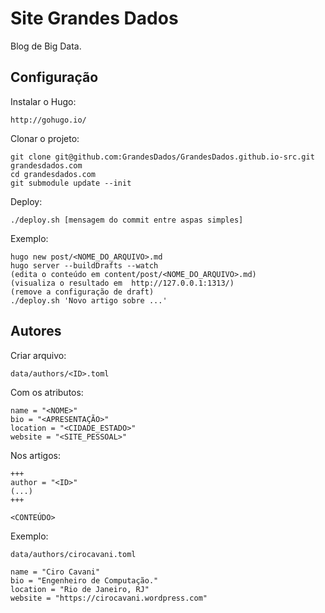 Site Grandes Dados
==================

Blog de Big Data.

Configuração
------------

Instalar o Hugo:

    http://gohugo.io/

Clonar o projeto:

    git clone git@github.com:GrandesDados/GrandesDados.github.io-src.git grandesdados.com
    cd grandesdados.com
    git submodule update --init

Deploy:

    ./deploy.sh [mensagem do commit entre aspas simples]

Exemplo:

    hugo new post/<NOME_DO_ARQUIVO>.md
    hugo server --buildDrafts --watch
    (edita o conteúdo em content/post/<NOME_DO_ARQUIVO>.md)
    (visualiza o resultado em  http://127.0.0.1:1313/)
    (remove a configuração de draft)
    ./deploy.sh 'Novo artigo sobre ...'

Autores
-------

Criar arquivo:

    data/authors/<ID>.toml

Com os atributos:

    name = "<NOME>"
    bio = "<APRESENTAÇÃO>"
    location = "<CIDADE_ESTADO>"
    website = "<SITE_PESSOAL>"

Nos artigos:

    +++
    author = "<ID>"
    (...)
    +++
    
    <CONTEÚDO>

Exemplo:

    data/authors/cirocavani.toml
    
    name = "Ciro Cavani"
    bio = "Engenheiro de Computação."
    location = "Rio de Janeiro, RJ"
    website = "https://cirocavani.wordpress.com"

